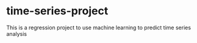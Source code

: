 # time-series-project
This is a regression project to use machine learning to predict time series analysis
